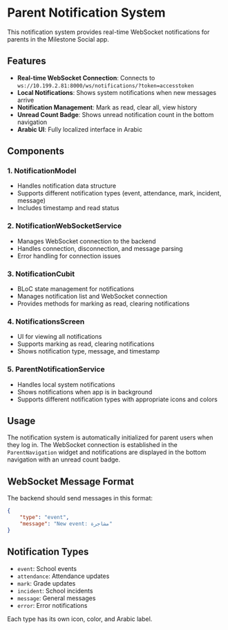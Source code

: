 # Parent Notification System

This notification system provides real-time WebSocket notifications for parents in the Milestone Social app.

## Features

- **Real-time WebSocket Connection**: Connects to `ws://10.199.2.81:8000/ws/notifications/?token=accesstoken`
- **Local Notifications**: Shows system notifications when new messages arrive
- **Notification Management**: Mark as read, clear all, view history
- **Unread Count Badge**: Shows unread notification count in the bottom navigation
- **Arabic UI**: Fully localized interface in Arabic

## Components

### 1. NotificationModel
- Handles notification data structure
- Supports different notification types (event, attendance, mark, incident, message)
- Includes timestamp and read status

### 2. NotificationWebSocketService
- Manages WebSocket connection to the backend
- Handles connection, disconnection, and message parsing
- Error handling for connection issues

### 3. NotificationCubit
- BLoC state management for notifications
- Manages notification list and WebSocket connection
- Provides methods for marking as read, clearing notifications

### 4. NotificationsScreen
- UI for viewing all notifications
- Supports marking as read, clearing notifications
- Shows notification type, message, and timestamp

### 5. ParentNotificationService
- Handles local system notifications
- Shows notifications when app is in background
- Supports different notification types with appropriate icons and colors

## Usage

The notification system is automatically initialized for parent users when they log in. The WebSocket connection is established in the `ParentNavigation` widget and notifications are displayed in the bottom navigation with an unread count badge.

## WebSocket Message Format

The backend should send messages in this format:
```json
{
    "type": "event",
    "message": "New event: مشاجرة"
}
```

## Notification Types

- `event`: School events
- `attendance`: Attendance updates
- `mark`: Grade updates
- `incident`: School incidents
- `message`: General messages
- `error`: Error notifications

Each type has its own icon, color, and Arabic label.
